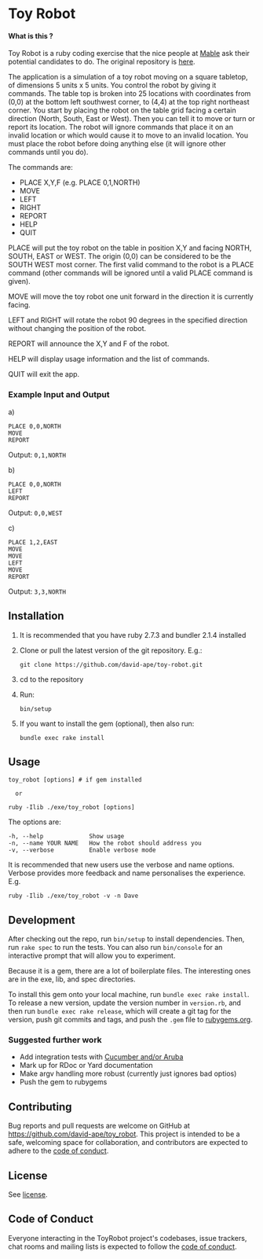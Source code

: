 # Toy Robot

#### What is this ?

Toy Robot is a ruby coding exercise that the nice people at [Mable](https://mable.com.au/) ask their potential candidates to do. The original repository is [here](https://github.com/bettercaring/toy-robot).

The application is a simulation of a toy robot moving on a square tabletop, of dimensions 5 units x 5 units. You control the robot by giving it commands.  The table top is broken into 25 locations with coordinates from (0,0) at the bottom left southwest corner, to (4,4) at the top right northeast corner. You start by placing the  robot on the table grid facing a certain direction (North, South, East or West). Then you can tell it to move or turn or report its location. The robot will ignore commands that place it on an invalid location or which would cause it to move to an invalid location. You must place the robot before doing anything else (it will ignore other commands until you do).

The commands are:

* PLACE X,Y,F (e.g. PLACE 0,1,NORTH)
* MOVE
* LEFT
* RIGHT
* REPORT
* HELP
* QUIT

PLACE will put the toy robot on the table in position X,Y and facing NORTH, SOUTH, EAST or WEST. The origin (0,0) can be considered to be the SOUTH WEST most corner. The first valid command to the robot is a PLACE command (other commands will be ignored until a valid PLACE command is given).

MOVE will move the toy robot one unit forward in the direction it is currently
  facing.

LEFT and RIGHT will rotate the robot 90 degrees in the specified direction
  without changing the position of the robot.

REPORT will announce the X,Y and F of the robot.

HELP will display usage information and the list of commands.

QUIT will exit the app.

### Example Input and Output
a)
```
PLACE 0,0,NORTH
MOVE
REPORT
```
Output: `0,1,NORTH`

b)
```
PLACE 0,0,NORTH
LEFT
REPORT
```
Output: `0,0,WEST`

c)
```
PLACE 1,2,EAST
MOVE
MOVE
LEFT
MOVE
REPORT
```
Output: `3,3,NORTH`

## Installation

1. It is recommended that you have ruby 2.7.3 and bundler 2.1.4 installed

2. Clone or pull the latest version of the git repository. E.g.:

    `git clone https://github.com/david-ape/toy-robot.git`

4. cd to the repository

5. Run:

    `bin/setup`

6. If you want to install the gem (optional), then also run:

    `bundle exec rake install`

## Usage

    toy_robot [options] # if gem installed

      or

    ruby -Ilib ./exe/toy_robot [options]

The options are:

    -h, --help             Show usage
    -n, --name YOUR NAME   How the robot should address you
    -v, --verbose          Enable verbose mode

It is recommended that new users use the verbose and name options. Verbose provides more feedback and name personalises the experience. E.g.

    ruby -Ilib ./exe/toy_robot -v -n Dave

## Development

After checking out the repo, run `bin/setup` to install dependencies. Then, run `rake spec` to run the tests. You can also run `bin/console` for an interactive prompt that will allow you to experiment.

Because it is a gem, there are a lot of boilerplate files. The interesting ones are in the exe, lib, and spec directories.

To install this gem onto your local machine, run `bundle exec rake install`. To release a new version, update the version number in `version.rb`, and then run `bundle exec rake release`, which will create a git tag for the version, push git commits and tags, and push the `.gem` file to [rubygems.org](https://rubygems.org).

### Suggested further work

- Add integration tests with [Cucumber and/or Aruba](https://bundler.io/guides/creating_gem.html#testing-a-command-line-interface)
- Mark up for RDoc or Yard documentation
- Make argv handling more robust (currently just ignores bad optios)
- Push the gem to rubygems

## Contributing

Bug reports and pull requests are welcome on GitHub at https://github.com/david-ape/toy_robot. This project is intended to be a safe, welcoming space for collaboration, and contributors are expected to adhere to the [code of conduct](https://github.com/david-ape/toy_robot/blob/master/CODE_OF_CONDUCT.md).

## License

See [license](https://github.com/david-ape/toy-robot/blob/main/LICENSE.txt).

## Code of Conduct

Everyone interacting in the ToyRobot project's codebases, issue trackers, chat rooms and mailing lists is expected to follow the [code of conduct](https://github.com/david-ape/toy-robot/blob/main/CODE_OF_CONDUCT.md).
